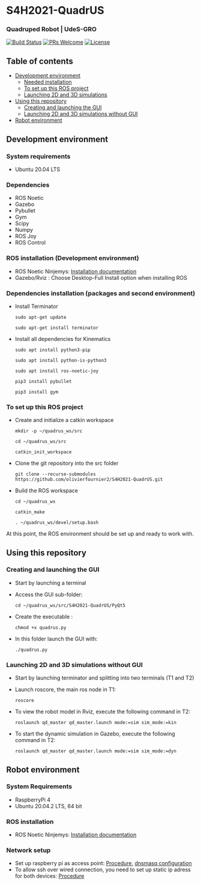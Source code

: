 # S4H2021-QuadrUS

### Quadruped Robot | UdeS-GRO
[![Build Status](https://www.travis-ci.com/olivierfournier2/S4H2021-QuadrUS.svg?branch=main)](https://www.travis-ci.com/olivierfournier2/S4H2021-QuadrUS) [![PRs Welcome](https://img.shields.io/badge/PRs-welcome-brightgreen.svg?style=flat-square)](http://makeapullrequest.com) [![License](https://img.shields.io/badge/License-BSD%203--Clause-blue.svg)](https://opensource.org/licenses/BSD-3-Clause)

## Table of contents
* [Development environment](#Development-environment)
    * [Needed installation](#ROS-installation)
    * [To set up this ROS project](#to-set-up-this-ROS-project)
    * [Launching 2D and 3D simulations](#Launching-2D-and-3D-simulations)
* [Using this repository](#Using-this-repository)
    * [Creating and launching the GUI](#Creating-and-launching-the-GUI)
    * [Launching 2D and 3D simulations without GUI](#Launching-2D-and-3D-simulations-without-GUI)
* [Robot environment](#Robot-environment)

## Development environment 

### System requirements
- Ubuntu 20.04 LTS

### Dependencies
- ROS Noetic
- Gazebo
- Pybullet
- Gym
- Scipy
- Numpy
- ROS Joy
- ROS Control


### ROS installation (Development environment)
- ROS Noetic Ninjemys:  [Installation documentation](http://wiki.ros.org/noetic/Installation/Ubuntu)
- Gazebo/Rviz : Choose Desktop-Full Install option when installing ROS

### Dependencies installation (packages and second environment)
- Install Terminator

    ```
    sudo apt-get update
    ```
    ```
    sudo apt-get install terminator
    ```
- Install all dependencies for Kinematics

    ```
    sudo apt install python3-pip
    ```
    ```
    sudo apt install python-is-python3
    ```
    ```
    sudo apt install ros-noetic-joy
    ```
    ```
    pip3 install pybullet
    ```
    ```
    pip3 install gym
    ```
### To set up this ROS project
- Create and initialize a catkin workspace

    ```
    mkdir -p ~/quadrus_ws/src
    ```
    ```
    cd ~/quadrus_ws/src
    ```
    ```
    catkin_init_workspace
    ```

- Clone the git repository into the src folder

    ```
    git clone --recurse-submodules https://github.com/olivierfournier2/S4H2021-QuadrUS.git
    ```

- Build the ROS workspace
    ```
    cd ~/quadrus_ws
    ```

    ```
    catkin_make
    ```

    ```
    . ~/quadrus_ws/devel/setup.bash
    ```

At this point, the ROS environment should be set up and ready to work with.

## Using this repository

### Creating and launching the GUI
- Start by launching a terminal

- Access the GUI sub-folder:
    ```
    cd ~/quadrus_ws/src/S4H2021-QuadrUS/PyQt5
    ```
    
- Create the executable :
    ```
    chmod +x quadrus.py
    ```

- In this folder launch the GUI with:
    ```
    ./quadrus.py
    ```

### Launching 2D and 3D simulations without GUI
- Start by launching terminator and splitting into two terminals (T1 and T2)

- Launch roscore, the main ros node in T1:
    ```
    roscore 
    ```
    
- To view the robot model in Rviz, execute the following command in T2: 
    ```
    roslaunch qd_master qd_master.launch mode:=sim sim_mode:=kin
    ```

- To start the dynamic simulation in Gazebo, execute the following command in T2:
    ```
    roslaunch qd_master qd_master.launch mode:=sim sim_mode:=dyn
    ```

## Robot environment

### System Requirements
- RaspberryPi 4
- Ubuntu 20.04.2 LTS, 64 bit

### ROS installation
- ROS Noetic Ninjemys:  [Installation documentation](http://wiki.ros.org/noetic/Installation/Ubuntu)

### Network setup
- Set up raspberry pi as access point: [Procedure](https://gist.github.com/ExtremeGTX/ea1d1c12dde8261b263ab2fead983dc8), [dnsmasq configuration](https://computingforgeeks.com/install-and-configure-dnsmasq-on-ubuntu-18-04-lts/)
- To allow ssh over wired connection, you need to set up static ip adress for both devices: [Procedure](https://linuxize.com/post/how-to-configure-static-ip-address-on-ubuntu-20-04/)



